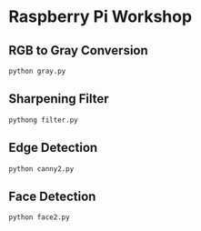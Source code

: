 # Raspberry Pi Workshop
## RGB to Gray Conversion
```
python gray.py
```
## Sharpening Filter
```
pythong filter.py
```
## Edge Detection
```
python canny2.py
```
## Face Detection
```
python face2.py
```
